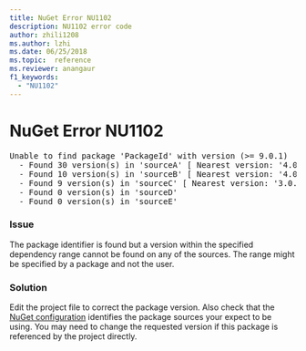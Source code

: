 ```yaml
---
title: NuGet Error NU1102
description: NU1102 error code
author: zhili1208
ms.author: lzhi
ms.date: 06/25/2018
ms.topic:  reference
ms.reviewer: anangaur
f1_keywords: 
  - "NU1102"
---
```


# NuGet Error NU1102

<pre>Unable to find package 'PackageId' with version (>= 9.0.1)<br/>  - Found 30 version(s) in 'sourceA' [ Nearest version: '4.0.0' ]<br/>  - Found 10 version(s) in 'sourceB' [ Nearest version: '4.0.0-rc-2129' ]<br/>  - Found 9 version(s) in 'sourceC' [ Nearest version: '3.0.0-beta-00032' ]<br/>  - Found 0 version(s) in 'sourceD'<br/>  - Found 0 version(s) in 'sourceE'</pre>

### Issue
The package identifier is found but a version within the specified dependency range cannot be found on any of the sources. The range might be specified by a package and not the user.

### Solution
Edit the project file to correct the package version. Also check that the [NuGet configuration](../../consume-packages/Configuring-NuGet-Behavior.md) identifies the package sources your expect to be using. You may need to change the requested version if this package is referenced by the project directly.
